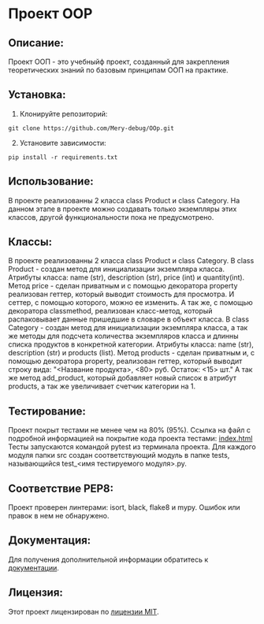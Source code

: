 # Проект OOP

## Описание:

Проект ООП - это учебныйф проект, созданный для закрепления теоретических знаний по базовым принципам ООП на практике.

## Установка:

1. Клонируйте репозиторий:
```
git clone https://github.com/Mery-debug/OOp.git
```
2. Установите зависимости:
```
pip install -r requirements.txt
```
## Использование:

В проекте реализованны 2 класса class Product и class Category.
На данном этапе в проекте можно создавать только экземпляры этих классов, другой функциональности пока не предусмотрено.


## Классы:

В проекте реализованны 2 класса class Product и class Category. 
В class Product - создан метод для инициализации экземпляра класса. Атрибуты класса: name (str), description (str), 
price (int) и quantity(int).
Метод price - сделан приватным и с помощью декоратора property реализован геттер, который выводит стоимость для 
просмотра. И сеттер, с помощью которого, можно ее изменить. А так же, с помощью декоратора classmethod, реализован 
класс-метод, который распаковывает данные пришедшие в словаре в объект класса.
В class Category - создан метод для инициализации экземпляра класса, а так же методы для подсчета количества экземпляров 
класса и длинны списка продуктов в конкретной категории. Атрибуты класса: name (str), description (str) и products (list).
Метод products - сделан приватным и, с помощью декоратора property, реализован геттер, который выводит строку вида:
"<Название продукта>, <80> руб. Остаток: <15> шт." А так же метод add_product, который добавляет новый список в атрибут 
products, а так же увеличивает счетчик категории на 1.

## Тестирование:

Проект покрыт тестами не менее чем на 80% (95%). 
Ссылка на файл с подробной информацией на покрытие кода проекта тестами: [index.html](index.html)
Тесты запускаются командой pytest из терминала проекта.
Для каждого модуля папки src создан соответствующий модуль в папке tests, называющийся test_<имя тестируемого модуля>.py.


## Соответствие PEP8:

Проект проверен линтерами: isort, black, flake8 и mypy. Ошибок или правок в нем не обнаружено.

## Документация:

Для получения дополнительной информации обратитесь к [документации](docs/README.md).

## Лицензия:

Этот проект лицензирован по [лицензии MIT](LICENSE).